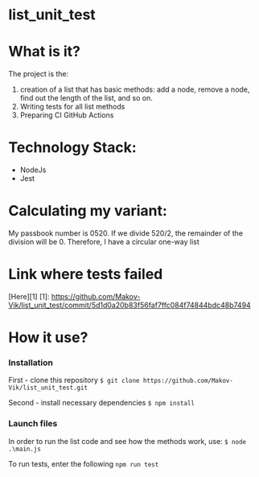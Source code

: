 # list_unit_test

# What is it?
The project is the:
1. creation of a list that has basic methods: add a node, remove a node, find out the length of the list, and so on.
2. Writing tests for all list methods
3. Preparing CI GitHub Actions

# Technology Stack:
* NodeJs
* Jest

# Calculating my variant:
My passbook number is 0520. If we divide 520/2, the remainder of the division will be 0. Therefore, I have a circular one-way list

# Link where tests failed
[Here][1]
[1]: https://github.com/Makov-Vik/list_unit_test/commit/5d1d0a20b83f56faf7ffc084f74844bdc48b7494

# How it use?
### Installation
First - clone this repository
`$ git clone https://github.com/Makov-Vik/list_unit_test.git`

Second - install necessary dependencies
`$ npm install`

### Launch files
In order to run the list code and see how the methods work, use:
`$ node .\main.js`

To run tests, enter the following
`npm run test`
